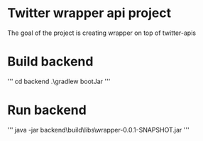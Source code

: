 # Twitter wrapper api project

The goal of the project is creating wrapper on top of twitter-apis


# Build backend
'''
cd backend
.\gradlew bootJar
'''

# Run backend
'''
java -jar backend\build\libs\wrapper-0.0.1-SNAPSHOT.jar
'''
